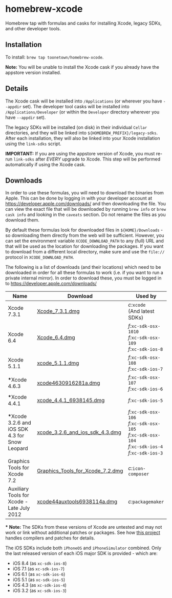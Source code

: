 homebrew-xcode
==============

Homebrew tap with formulas and casks for installing Xcode, legacy SDKs, and other developer tools.


Installation
------------

To install: `brew tap toonetown/homebrew-xcode`.

**Note:** You will be unable to install the Xcode cask if you already have the appstore version installed.

Details
-------

The Xcode cask will be installed into `/Applications` (or wherever you have `--appdir` set).  The developer tool casks will be installed into `/Applications/Developer` (or within the `Developer` directory wherever you have `--appdir` set).

The legacy SDKs will be installed (on disk) in their individual `Cellar` directories, and they will be linked into `${HOMEBREW_PREFIX}/legacy-sdks`.  After each installation, they will also be linked into your Xcode installation using the `link-sdks` script.

**IMPORTANT:** If you are using the appstore version of Xcode, you must re-run `link-sdks` after *EVERY* upgrade to Xcode.  This step will be performed automatically if using the Xcode cask.


Downloads
---------

In order to use these formulas, you will need to download the binaries from Apple.  This can be done by logging in with your developer account at <https://developer.apple.com/downloads/> and then downloading the file.  You can view the exact file that will be downloaded by running `brew info` or `brew cask info` and looking in the `caveats` section.  Do not rename the files as you download them.

By default these formulas look for downloaded files in `${HOME}/Downloads` - so downloading them directly from the web will be sufficient.  However, you can set the environment variable `XCODE_DOWNLOAD_PATH` to any (full) URL and that will be used as the location for downloading the packages.  If you want to download from a different local directory, make sure and use the `file://` protocol in `XCODE_DOWNLOAD_PATH`.

The following is a list of downloads (and their locations) which need to be downloaded in order for all these formulas to work (i.e. if you want to run a private internal mirror).  In order to download these, you must be logged in to <https://developer.apple.com/downloads/>

|                         Name                          |               Download                | Used by                                                                                                           |
|-------------------------------------------------------|---------------------------------------|-------------------------------------------------------------------------------------------------------------------|
| Xcode 7.3.1                                           | [Xcode_7.3.1.dmg][]                   | *c:*`xcode`<br>(And latest SDKs)                                                                                  |
| Xcode 6.4                                             | [Xcode_6.4.dmg][]                     | *f:*`xc-sdk-osx-1010`<br>*f:*`xc-sdk-osx-109`<br>*f:*`xc-sdk-ios-8`                                               |
| Xcode 5.1.1                                           | [xcode_5.1.1.dmg][]                   | *f:*`xc-sdk-osx-108`<br>*f:*`xc-sdk-ios-7`                                                                        |
| <b>*</b>Xcode 4.6.3                                   | [xcode4630916281a.dmg][]              | *f:*`xc-sdk-osx-107`<br>*f:*`xc-sdk-ios-6`                                                                        |
| <b>*</b>Xcode 4.4.1                                   | [xcode_4.4.1_6938145.dmg][]           | *f:*`xc-sdk-ios-5`                                                                                                |
| <b>*</b>Xcode 3.2.6 and iOS SDK 4.3 for Snow Leopard  | [xcode_3.2.6_and_ios_sdk_4.3.dmg][]   | *f:*`xc-sdk-osx-106`<br>*f:*`xc-sdk-osx-105`<br>*f:*`xc-sdk-osx-104`<br>*f:*`xc-sdk-ios-4`<br>*f:*`xc-sdk-ios-3`  |
| Graphics Tools for Xcode 7.2                          | [Graphics_Tools_for_Xcode_7.2.dmg][]  | *c:*`icon-composer`                                                                                               |
| Auxiliary Tools for Xcode - Late July 2012            | [xcode44auxtools6938114a.dmg][]       | *c:*`packagemaker`                                                                                                |

<b>*</b> **Note:** The SDKs from these versions of Xcode are untested and may not work or link without additional patches or packages.  See how [this project](https://github.com/devernay/xcodelegacy/blob/master/XcodeLegacy.sh) handles compilers and patches for details.

The iOS SDKs include both `iPhoneOS` and `iPhoneSimulator` combined.  Only the last released version of each iOS major SDK is provided - which are:

 - iOS 8.4 (as `xc-sdk-ios-8`)
 - iOS 7.1 (as `xc-sdk-ios-7`)
 - iOS 6.1 (as `xc-sdk-ios-6`)
 - iOS 5.1 (as `xc-sdk-ios-5`)
 - iOS 4.3 (as `xc-sdk-ios-4`)
 - iOS 3.2 (as `xc-sdk-ios-3`)

[//]: # (Download links)
[Xcode_7.3.1.dmg]: http://adcdownload.apple.com/Developer_Tools/Xcode_7.3.1/Xcode_7.3.1.dmg
[Xcode_6.4.dmg]: http://adcdownload.apple.com/Developer_Tools/Xcode_6.4/Xcode_6.4.dmg
[xcode_5.1.1.dmg]: http://adcdownload.apple.com/Developer_Tools/xcode_5.1.1/xcode_5.1.1.dmg
[xcode4630916281a.dmg]: http://adcdownload.apple.com/Developer_Tools/xcode_4.6.3/xcode4630916281a.dmg
[xcode_4.4.1_6938145.dmg]: http://adcdownload.apple.com/Developer_Tools/xcode_4.4.1/xcode_4.4.1_6938145.dmg
[xcode_3.2.6_and_ios_sdk_4.3.dmg]: http://adcdownload.apple.com/Developer_Tools/xcode_3.2.6_and_ios_sdk_4.3__final/xcode_3.2.6_and_ios_sdk_4.3.dmg
[Graphics_Tools_for_Xcode_7.2.dmg]: http://adcdownload.apple.com/Developer_Tools/Graphics_Tools_for_Xcode_7.2/Graphics_Tools_for_Xcode_7.2.dmg
[xcode44auxtools6938114a.dmg]: http://adcdownload.apple.com/Developer_Tools/auxiliary_tools_for_xcode__late_july_2012/xcode44auxtools6938114a.dmg
